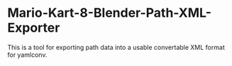 # Mario-Kart-8-Blender-Path-XML-Exporter
This is a tool for exporting path data into a usable convertable XML format for yamlconv.
